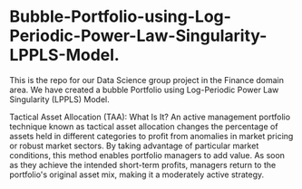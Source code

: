 # Bubble-Portfolio-using-Log-Periodic-Power-Law-Singularity-LPPLS-Model.

This is the repo for our Data Science group project in the Finance domain area. We have created a bubble Portfolio using Log-Periodic Power Law Singularity (LPPLS) Model.

Tactical Asset Allocation (TAA): What Is It? An active management portfolio technique known as tactical asset allocation changes the percentage of assets held in different categories to profit from anomalies in market pricing or robust market sectors. By taking advantage of particular market conditions, this method enables portfolio managers to add value. As soon as they achieve the intended short-term profits, managers return to the portfolio's original asset mix, making it a moderately active strategy.
